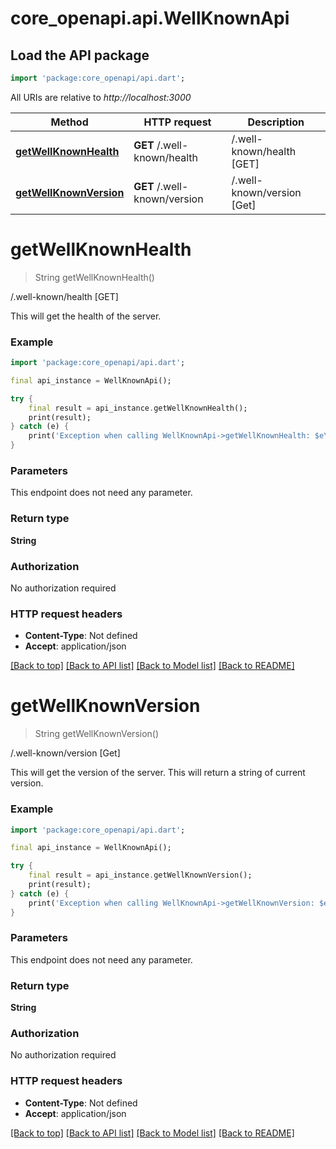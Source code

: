 # core_openapi.api.WellKnownApi

## Load the API package
```dart
import 'package:core_openapi/api.dart';
```

All URIs are relative to *http://localhost:3000*

Method | HTTP request | Description
------------- | ------------- | -------------
[**getWellKnownHealth**](WellKnownApi#getwellknownhealth) | **GET** /.well-known/health | /.well-known/health [GET]
[**getWellKnownVersion**](WellKnownApi#getwellknownversion) | **GET** /.well-known/version | /.well-known/version [Get]


# **getWellKnownHealth**
> String getWellKnownHealth()

/.well-known/health [GET]

This will get the health of the server.

### Example
```dart
import 'package:core_openapi/api.dart';

final api_instance = WellKnownApi();

try {
    final result = api_instance.getWellKnownHealth();
    print(result);
} catch (e) {
    print('Exception when calling WellKnownApi->getWellKnownHealth: $e\n');
}
```

### Parameters
This endpoint does not need any parameter.

### Return type

**String**

### Authorization

No authorization required

### HTTP request headers

 - **Content-Type**: Not defined
 - **Accept**: application/json

[[Back to top]](#) [[Back to API list]](../README#documentation-for-api-endpoints) [[Back to Model list]](../README#documentation-for-models) [[Back to README]](../README)

# **getWellKnownVersion**
> String getWellKnownVersion()

/.well-known/version [Get]

This will get the version of the server. This will return a string of current version.

### Example
```dart
import 'package:core_openapi/api.dart';

final api_instance = WellKnownApi();

try {
    final result = api_instance.getWellKnownVersion();
    print(result);
} catch (e) {
    print('Exception when calling WellKnownApi->getWellKnownVersion: $e\n');
}
```

### Parameters
This endpoint does not need any parameter.

### Return type

**String**

### Authorization

No authorization required

### HTTP request headers

 - **Content-Type**: Not defined
 - **Accept**: application/json

[[Back to top]](#) [[Back to API list]](../README#documentation-for-api-endpoints) [[Back to Model list]](../README#documentation-for-models) [[Back to README]](../README)

